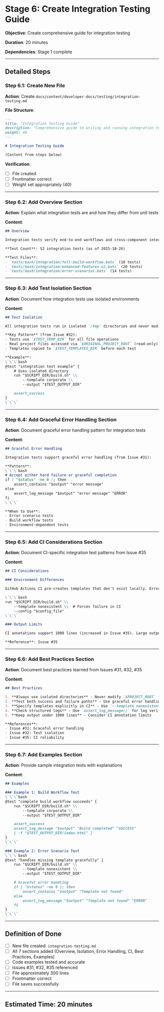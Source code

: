 # Stage 6: Create Integration Testing Guide

**Objective**: Create comprehensive guide for integration testing

**Duration**: 20 minutes

**Dependencies**: Stage 1 complete

---

## Detailed Steps

### Step 6.1: Create New File

**Action**: Create `docs/content/developer-docs/testing/integration-testing.md`

**File Structure**:
```markdown
---
title: "Integration Testing Guide"
description: "Comprehensive guide to writing and running integration tests"
weight: 40
---

# Integration Testing Guide

(Content from steps below)
```

**Verification**:
- [ ] File created
- [ ] Frontmatter correct
- [ ] Weight set appropriately (40)

---

### Step 6.2: Add Overview Section

**Action**: Explain what integration tests are and how they differ from unit tests

**Content**:
```markdown
## Overview

Integration tests verify end-to-end workflows and cross-component interactions. Unlike unit tests that test individual functions, integration tests verify complete processes.

**Test Count**: 52 integration tests (as of 2025-10-26)

**Test Files**:
- `tests/bash/integration/full-build-workflow.bats` (18 tests)
- `tests/bash/integration/enhanced-features-v2.bats` (20 tests)
- `tests/bash/integration/error-scenarios.bats` (14 tests)
```

---

### Step 6.3: Add Test Isolation Section

**Action**: Document how integration tests use isolated environments

**Content**:
```markdown
## Test Isolation

All integration tests run in isolated `/tmp` directories and never modify real project files.

**Key Pattern** (from Issue #32):
- Tests use `$TEST_TEMP_DIR` for all file operations
- Real project files accessed via `$ORIGINAL_PROJECT_ROOT` (read-only)
- Templates copied to `$TEST_TEMPLATES_DIR` before each test

**Example**:
\`\`\`bash
@test "integration test example" {
    # Uses isolated directory
    run "$SCRIPT_DIR/build.sh" \\
        --template corporate \\
        --output "$TEST_OUTPUT_DIR"

    assert_success
}
\`\`\`
```

---

### Step 6.4: Add Graceful Error Handling Section

**Action**: Document graceful error handling pattern for integration tests

**Content**:
```markdown
## Graceful Error Handling

Integration tests support graceful error handling (from Issue #31):

**Pattern**:
\`\`\`bash
# Accept either hard failure or graceful completion
if [ "$status" -ne 0 ]; then
    assert_contains "$output" "error message"
else
    assert_log_message "$output" "error message" "ERROR"
fi
\`\`\`

**When to Use**:
- Error scenario tests
- Build workflow tests
- Environment-dependent tests
```

---

### Step 6.5: Add CI Considerations Section

**Action**: Document CI-specific integration test patterns from Issue #35

**Content**:
```markdown
## CI Considerations

### Environment Differences

GitHub Actions CI pre-creates templates that don't exist locally. Error tests must specify non-existent templates explicitly:

\`\`\`bash
run "$SCRIPT_DIR/build.sh" \\
    --template nonexistent \\  # Forces failure in CI
    --config "$config_file"
\`\`\`

### Output Limits

CI annotations support 1000 lines (increased in Issue #35). Large outputs are truncated.

**Reference**: Issue #35
```

---

### Step 6.6: Add Best Practices Section

**Action**: Document best practices learned from Issues #31, #32, #35

**Content**:
```markdown
## Best Practices

1. **Always use isolated directories** - Never modify `$PROJECT_ROOT` files
2. **Test both success and failure paths** - Use graceful error handling pattern
3. **Specify templates explicitly in CI** - Use `--template nonexistent` for error tests
4. **Check structured logs** - Use `assert_log_message()` for log verification
5. **Keep output under 1000 lines** - Consider CI annotation limits

**References**:
- Issue #31: Graceful error handling
- Issue #32: Test isolation
- Issue #35: CI reliability
```

---

### Step 6.7: Add Examples Section

**Action**: Provide sample integration tests with explanations

**Content**:
```markdown
## Examples

### Example 1: Build Workflow Test
\`\`\`bash
@test "complete build workflow succeeds" {
    run "$SCRIPT_DIR/build.sh" \\
        --template corporate \\
        --output "$TEST_OUTPUT_DIR"

    assert_success
    assert_log_message "$output" "Build completed" "SUCCESS"
    [ -f "$TEST_OUTPUT_DIR/index.html" ]
}
\`\`\`

### Example 2: Error Scenario Test
\`\`\`bash
@test "handles missing template gracefully" {
    run "$SCRIPT_DIR/build.sh" \\
        --template nonexistent \\
        --output "$TEST_OUTPUT_DIR"

    # Graceful error handling
    if [ "$status" -ne 0 ]; then
        assert_contains "$output" "Template not found"
    else
        assert_log_message "$output" "Template not found" "ERROR"
    fi
}
\`\`\`
```

---

## Definition of Done

- [ ] New file created: `integration-testing.md`
- [ ] All 7 sections added (Overview, Isolation, Error Handling, CI, Best Practices, Examples)
- [ ] Code examples tested and accurate
- [ ] Issues #31, #32, #35 referenced
- [ ] File approximately 300 lines
- [ ] Frontmatter correct
- [ ] File saves successfully

---

## Estimated Time: 20 minutes
